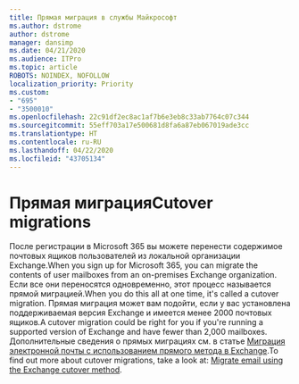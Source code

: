 ```yaml
---
title: Прямая миграция в службы Майкрософт
ms.author: dstrome
author: dstrome
manager: dansimp
ms.date: 04/21/2020
ms.audience: ITPro
ms.topic: article
ROBOTS: NOINDEX, NOFOLLOW
localization_priority: Priority
ms.custom:
- "695"
- "3500010"
ms.openlocfilehash: 22c91df2ec8ac1af7b6e3eb8c33ab7764c07c344
ms.sourcegitcommit: 55eff703a17e500681d8fa6a87eb067019ade3cc
ms.translationtype: HT
ms.contentlocale: ru-RU
ms.lasthandoff: 04/22/2020
ms.locfileid: "43705134"
---
```

# <a name="cutover-migrations"></a><span data-ttu-id="81b6d-102">Прямая миграция</span><span class="sxs-lookup"><span data-stu-id="81b6d-102">Cutover migrations</span></span>

<span data-ttu-id="81b6d-103">После регистрации в Microsoft 365 вы можете перенести содержимое почтовых ящиков пользователей из локальной организации Exchange.</span><span class="sxs-lookup"><span data-stu-id="81b6d-103">When you sign up for Microsoft 365, you can migrate the contents of user mailboxes from an on-premises Exchange organization.</span></span> <span data-ttu-id="81b6d-104">Если все они переносятся одновременно, этот процесс называется прямой миграцией.</span><span class="sxs-lookup"><span data-stu-id="81b6d-104">When you do this all at one time, it's called a cutover migration.</span></span> <span data-ttu-id="81b6d-105">Прямая миграция может вам подойти, если у вас установлена поддерживаемая версия Exchange и имеется менее 2000 почтовых ящиков.</span><span class="sxs-lookup"><span data-stu-id="81b6d-105">A cutover migration could be right for you if you're running a supported version of Exchange and have fewer than 2,000 mailboxes.</span></span> <span data-ttu-id="81b6d-106">Дополнительные сведения о прямых миграциях см. в статье [Миграция электронной почты с использованием прямого метода в Exchange](https://docs.microsoft.com/Exchange/mailbox-migration/cutover-migration-to-office-365).</span><span class="sxs-lookup"><span data-stu-id="81b6d-106">To find out more about cutover migrations, take a look at: [Migrate email using the Exchange cutover method](https://docs.microsoft.com/Exchange/mailbox-migration/cutover-migration-to-office-365).</span></span>
  